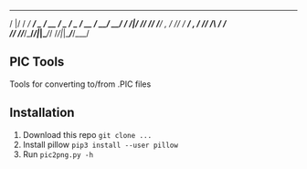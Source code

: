    __  _______________  ____  ___  ___  ____  ________
  /  |/  /  _/ ___/ _ \/ __ \/ _ \/ _ \/ __ \/ __/ __/
 / /|_/ // // /__/ , _/ /_/ / ___/ , _/ /_/ /\ \/ _/  
/_/  /_/___/\___/_/|_|\____/_/  /_/|_|\____/___/___/  

## PIC Tools

Tools for converting to/from .PIC files

## Installation

1. Download this repo `git clone ...`
2. Install pillow `pip3 install --user pillow`
3. Run `pic2png.py -h`
